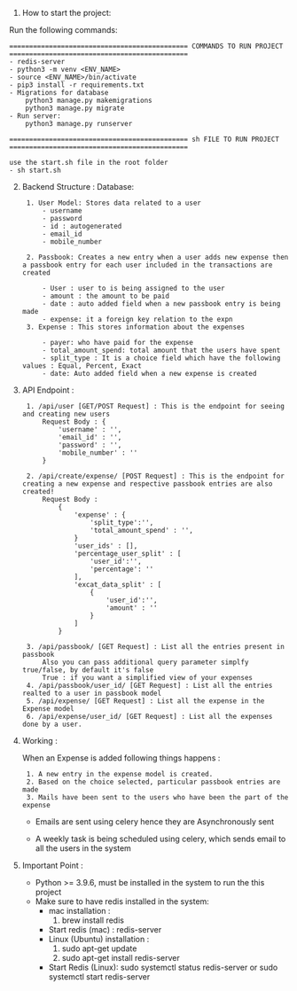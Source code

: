 1. How to start the project:

Run the following commands:

    ============================================= COMMANDS TO RUN PROJECT =============================================
    - redis-server
    - python3 -m venv <ENV_NAME>
    - source <ENV_NAME>/bin/activate
    - pip3 install -r requirements.txt
    - Migrations for database 
        python3 manage.py makemigrations
        python3 manage.py migrate
    - Run server:
        python3 manage.py runserver

    ============================================= sh FILE TO RUN PROJECT =============================================
    
    use the start.sh file in the root folder
    - sh start.sh

2. Backend Structure :
    Database:
   
        1. User Model: Stores data related to a user
            - username
            - password
            - id : autogenerated
            - email_id
            - mobile_number
        
        2. Passbook: Creates a new entry when a user adds new expense then a passbook entry for each user included in the transactions are created

            - User : user to is being assigned to the user
            - amount : the amount to be paid
            - date : auto added field when a new passbook entry is being made
            - expense: it a foreign key relation to the expn
        3. Expense : This stores information about the expenses

            - payer: who have paid for the expense
            - total_amount_spend: total amount that the users have spent
            - split_type : It is a choice field which have the following values : Equal, Percent, Exact
            - date: Auto added field when a new expense is created

4. API Endpoint :
   
        1. /api/user [GET/POST Request] : This is the endpoint for seeing and creating new users
            Request Body : {
                'username' : '',
                'email_id' : '',
                'password' : '',
                'mobile_number' : ''
            }

        2. /api/create/expense/ [POST Request] : This is the endpoint for creating a new expense and respective passbook entries are also created!
            Request Body : 
                {
                    'expense' : {
                        'split_type':'',
                        'total_amount_spend' : '',
                    }
                    'user_ids' : [],
                    'percentage_user_split' : [
                        'user_id':'',
                        'percentage': ''
                    ],
                    'excat_data_split' : [
                        {
                            'user_id':'',
                            'amount' : ''
                        }
                    ]
                }

        3. /api/passbook/ [GET Request] : List all the entries present in passbook
            Also you can pass additional query parameter simplfy true/false, by default it's false
            True : if you want a simplified view of your expenses 
        4. /api/passbook/user_id/ [GET Request] : List all the entries realted to a user in passbook model
        5. /api/expense/ [GET Request] : List all the expense in the Expense model
        6. /api/expense/user_id/ [GET Request] : List all the expenses done by a user.

6. Working :
   
    When an Expense is added following things happens :
   
        1. A new entry in the expense model is created.
        2. Based on the choice selected, particular passbook entries are made
        3. Mails have been sent to the users who have been the part of the  expense
    
    - Emails are sent using celery hence they are Asynchronously sent

    - A weekly task is being scheduled using celery, which sends email to all the users in the system

8. Important Point :

    - Python >= 3.9.6, must be installed in the system to run the this project
    - Make sure to have redis installed in the system:
        - mac installation : 
            1. brew install redis
        - Start redis (mac) : 
            redis-server
        - Linux (Ubuntu) installation : 
            1. sudo apt-get update 
            2. sudo apt-get install redis-server
        - Start Redis (Linux):
            sudo systemctl status redis-server or sudo systemctl start redis-server

        
